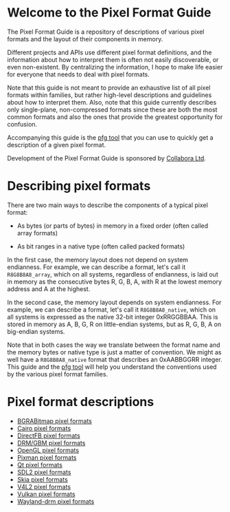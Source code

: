 # Welcome to the Pixel Format Guide

The Pixel Format Guide is a repository of descriptions of various pixel formats
and the layout of their components in memory.

Different projects and APIs use different pixel format definitions, and the
information about how to interpret them is often not easily discoverable, or
even non-existent. By centralizing the information, I hope to make life easier
for everyone that needs to deal with pixel formats.

Note that this guide is not meant to provide an exhaustive list of all pixel
formats within families, but rather high-level descriptions and guidelines
about how to interpret them. Also, note that this guide currently describes
only single-plane, non-compressed formats since these are both the most common
formats and also the ones that provide the greatest opportunity for confusion.

Accompanying this guide is the [pfg tool](https://github.com/afrantzis/pixel-format-guide)
that you can use to quickly get a description of a given pixel format.

Development of the Pixel Format Guide is sponsored by
[Collabora Ltd](https://www.collabora.com).

# Describing pixel formats

There are two main ways to describe the components of a typical pixel format:

* As bytes (or parts of bytes) in memory in a fixed order (often called array formats)

* As bit ranges in a native type (often called packed formats)

In the first case, the memory layout does not depend on system endianness. For
example, we can describe a format, let's call it `R8G8B8A8_array`, which on all
systems, regardless of endianness, is laid out in memory as the consecutive
bytes R, G, B, A, with R at the lowest memory address and A at the highest.

In the second case, the memory layout depends on system endianness. For
example, we can describe a format, let's call it `R8G8B8A8_native`, which on
all systems is expressed as the native 32-bit integer 0xRRGGBBAA. This is
stored in memory as A, B, G, R on little-endian systems, but as R, G, B, A on
big-endian systems.

Note that in both cases the way we translate between the format name and the
memory bytes or native type is just a matter of convention. We might as well
have a `R8G8B8A8_native` format that describes an 0xAABBGGRR integer. This
guide and the [pfg tool](https://github.com/afrantzis/pixel-format-guide) will
help you understand the conventions used by the various pixel format families.

# Pixel format descriptions

* [BGRABitmap pixel formats](bgrabitmap.md)
* [Cairo pixel formats](cairo.md)
* [DirectFB pixel formats](directfb.md)
* [DRM/GBM pixel formats](drm.md)
* [OpenGL pixel formats](opengl.md)
* [Pixman pixel formats](pixman.md)
* [Qt pixel formats](qt.md)
* [SDL2 pixel formats](sdl2.md)
* [Skia pixel formats](skia.md)
* [V4L2 pixel formats](v4l2.md)
* [Vulkan pixel formats](vulkan.md)
* [Wayland-drm pixel formats](wayland_drm.md)
